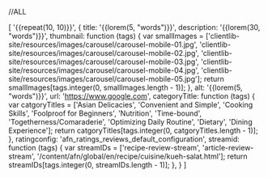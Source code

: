 //ALL

[
  '{{repeat(10, 10)}}',
  {
    title: '{{lorem(5, "words")}}',
	description: '{{lorem(30, "words")}}',
    thumbnail: function (tags) {
      var smallImages = ['clientlib-site/resources/images/carousel/carousel-mobile-01.jpg', 'clientlib-site/resources/images/carousel/carousel-mobile-02.jpg', 'clientlib-site/resources/images/carousel/carousel-mobile-03.jpg', 'clientlib-site/resources/images/carousel/carousel-mobile-04.jpg', 'clientlib-site/resources/images/carousel/carousel-mobile-05.jpg'];
      return smallImages[tags.integer(0, smallImages.length - 1)];
    },
    alt: '{{lorem(5, "words")}}',
	url: 'https://www.google.com',
	categoryTitle: function (tags) {
      var catgoryTitles = ['Asian Delicacies', 'Convenient and Simple', 'Cooking Skills', 'Foolproof for Beginners', 'Nutrition', 'Time-bound', 'Togetherness/Comaraderie', 'Optimizing Daily Routine', 'Dietary', 'Dining Experience'];
      return catgoryTitles[tags.integer(0, catgoryTitles.length - 1)];
    },
	ratingconfig: 'afn_ratings_reviews_default_configuration',
	streamid: function (tags) {
      var streamIDs = ['recipe-review-stream', 'article-review-stream', '/content/afn/global/en/recipe/cuisine/kueh-salat.html'];
      return streamIDs[tags.integer(0, streamIDs.length - 1)];
    },
  }
]
